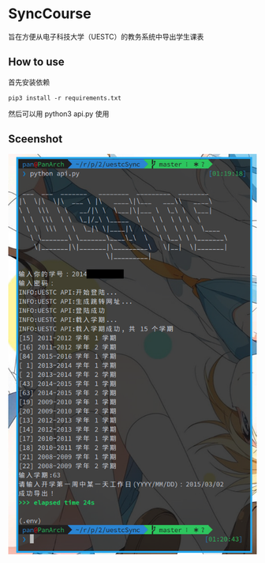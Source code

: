 # SyncCourse

旨在方便从电子科技大学（UESTC）的教务系统中导出学生课表

## How to use

首先安装依赖

    pip3 install -r requirements.txt

然后可以用 python3 api.py 使用

## Sceenshot

![](screenshot.png)
